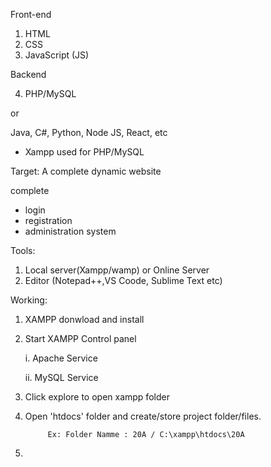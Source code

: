 Front-end 

1. HTML
2. CSS
3. JavaScript (JS)

Backend

4. PHP/MySQL

or 

Java, C#, Python, Node JS, React, etc

* Xampp used for PHP/MySQL


Target: A complete dynamic website

complete
- login 
- registration
- administration system 


Tools: 

1. Local server(Xampp/wamp) or Online Server
2. Editor (Notepad++,VS Coode, Sublime Text etc)


Working:

1. XAMPP donwload and install
2. Start XAMPP Control panel

      i. Apache Service
      
      ii. MySQL Service

3. Click explore to open xampp folder
4. Open 'htdocs' folder and create/store project folder/files.

            Ex: Folder Namme : 20A / C:\xampp\htdocs\20A

6. 





